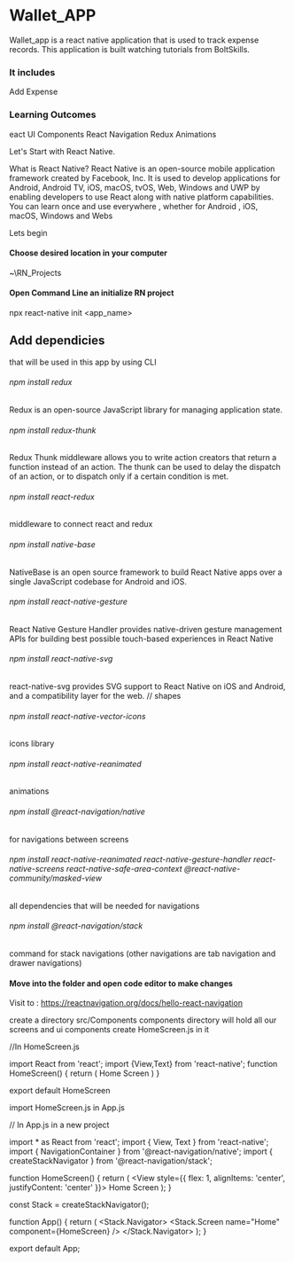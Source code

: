 # Wallet_APP
Wallet_app is a react native application that is used to track expense records. This application is built watching tutorials from BoltSkills.
### It includes 
Add Expense


### Learning Outcomes
eact UI Components
React Navigation
Redux
Animations

Let's Start with React Native.

What is React Native?
React Native is an open-source mobile application framework created by Facebook, Inc. It is used to develop applications for Android, Android TV, iOS, macOS, tvOS, Web, Windows and UWP by enabling developers to use React along with native platform capabilities.
You can learn once and use everywhere , whether for Android , iOS, macOS, Windows and Webs

Lets begin
#### Choose desired location in your computer
~\RN_Projects
#### Open Command Line an initialize RN project

npx react-native init <app_name>


## Add dependicies 
that will be used in this app by using CLI 

###### npm install redux
Redux is an open-source JavaScript library for managing application state.
###### npm install redux-thunk
Redux Thunk middleware allows you to write action creators that return a function instead of an action. The thunk can be used to delay the dispatch of an action, or to dispatch only if a certain condition is met.
###### npm install react-redux
middleware to connect react and redux
###### npm install native-base
NativeBase is an open source framework to build React Native apps over a single JavaScript codebase for Android and iOS.
###### npm install react-native-gesture
React Native Gesture Handler provides native-driven gesture management APIs for building best possible touch-based experiences in React Native
###### npm install react-native-svg
react-native-svg provides SVG support to React Native on iOS and Android, and a compatibility layer for the web. // shapes
###### npm install react-native-vector-icons
icons library
###### npm install react-native-reanimated
animations
###### npm install @react-navigation/native
for navigations between screens 
###### npm install react-native-reanimated react-native-gesture-handler react-native-screens react-native-safe-area-context @react-native-community/masked-view
all dependencies that will be needed for navigations
###### npm install @react-navigation/stack
command for stack navigations (other navigations are tab navigation and drawer navigations)

#### Move into the folder and open code editor to make changes

Visit to : https://reactnavigation.org/docs/hello-react-navigation

create a directory src/Components
components directory will hold all our screens and ui components
create HomeScreen.js in it

//In HomeScreen.js

import React from 'react';
import {View,Text} from 'react-native';
function HomeScreen() {
    return (
        <View>
            <Text>Home Screen</Text>
        </View>
    )
}

export default HomeScreen


import HomeScreen.js in App.js

// In App.js in a new project

import * as React from 'react';
import { View, Text } from 'react-native';
import { NavigationContainer } from '@react-navigation/native';
import { createStackNavigator } from '@react-navigation/stack';

function HomeScreen() {
  return (
    <View style={{ flex: 1, alignItems: 'center', justifyContent: 'center' }}>
      <Text>Home Screen</Text>
    </View>
  );
}

const Stack = createStackNavigator();

function App() {
  return (
    <NavigationContainer>
      <Stack.Navigator>
        <Stack.Screen name="Home" component={HomeScreen} />
      </Stack.Navigator>
    </NavigationContainer>
  );
}

export default App; 